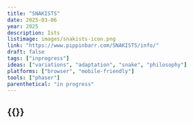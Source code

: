 ```yaml
---
title: "SNAKISTS"
date: 2025-03-06
year: 2025
description: Ists
listimage: images/snakists-icon.png
link: "https://www.pippinbarr.com/SNAKISTS/info/"
draft: false
tags: ["inprogress"]
ideas: ["variations", "adaptation", "snake", "philosophy"]
platforms: ["browser", "mobile-friendly"]
tools: ["phaser"]
parenthetical: "in progress"
---
```


## {{<param title >}}
